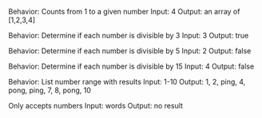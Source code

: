 Behavior: Counts from 1 to a given number
Input: 4
Output: an array of [1,2,3,4]

Behavior: Determine if each number is divisible by 3
Input: 3
Output: true

Behavior: Determine if each number is divisible by 5
Input: 2
Output: false

Behavior: Determine if each number is divisible by 15
Input: 4
Output: false

Behavior: List number range with results
Input: 1-10
Output: 1, 2, ping, 4, pong, ping, 7, 8, pong, 10

Only accepts numbers
Input: words
Output: no result

